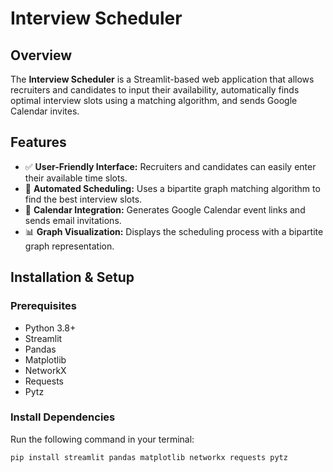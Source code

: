 # **Interview Scheduler**

## **Overview**
The **Interview Scheduler** is a Streamlit-based web application that allows recruiters and candidates to input their availability, automatically finds optimal interview slots using a matching algorithm, and sends Google Calendar invites.

## **Features**
- ✅ **User-Friendly Interface:** Recruiters and candidates can easily enter their available time slots.
- 🔄 **Automated Scheduling:** Uses a bipartite graph matching algorithm to find the best interview slots.
- 📅 **Calendar Integration:** Generates Google Calendar event links and sends email invitations.
- 📊 **Graph Visualization:** Displays the scheduling process with a bipartite graph representation.

## **Installation & Setup**
### **Prerequisites**
- Python 3.8+
- Streamlit
- Pandas
- Matplotlib
- NetworkX
- Requests
- Pytz

### **Install Dependencies**
Run the following command in your terminal:
```bash
pip install streamlit pandas matplotlib networkx requests pytz

